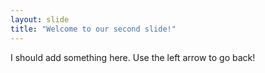 ```yaml
---
layout: slide
title: "Welcome to our second slide!"
---
```

I should add something here.
Use the left arrow to go back!
